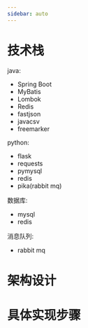 ```yaml
---
sidebar: auto
---
```


# 技术栈

java:
- Spring Boot
- MyBatis
- Lombok
- Redis
- fastjson
- javacsv
- freemarker

python:
- flask
- requests
- pymysql
- redis
- pika(rabbit mq)

数据库:
- mysql
- redis

消息队列:
- rabbit mq

# 架构设计

# 具体实现步骤


